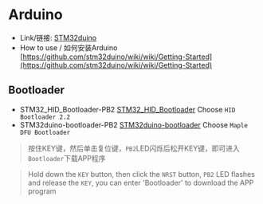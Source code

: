 # Arduino
* Link/链接: [STM32duino](https://github.com/stm32duino)
* How to use / 如何安装Arduino [https://github.com/stm32duino/wiki/wiki/Getting-Started](https://github.com/stm32duino/wiki/wiki/Getting-Started)

## Bootloader
* STM32_HID_Bootloader-PB2  [STM32_HID_Bootloader](https://github.com/Serasidis/STM32_HID_Bootloader)   Choose `HID Bootloader 2.2`
* STM32duino-bootloader-PB2  [STM32duino-bootloader](https://github.com/rogerclarkmelbourne/STM32duino-bootloader)   Choose `Maple DFU Bootloader`

> 按住KEY键，然后单击复位键，`PB2`LED闪烁后松开KEY键，即可进入`Bootloader`下载APP程序

> Hold down the `KEY` button, then click the `NRST` button, `PB2` LED flashes and release the `KEY`, you can enter 'Bootloader' to download the APP program